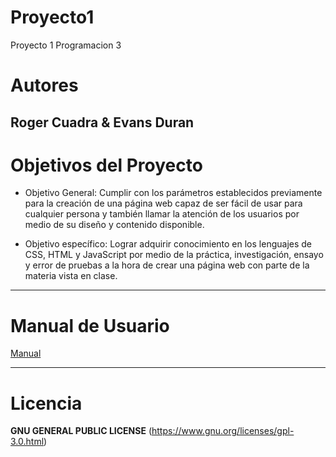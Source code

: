 # Proyecto1
Proyecto 1 Programacion 3

# Autores
Roger Cuadra & Evans Duran
---
# Objetivos del Proyecto

* Objetivo General: Cumplir con los parámetros establecidos previamente para la creación de una página web capaz de ser fácil de usar para cualquier persona y también llamar la atención de los usuarios por medio de su diseño y contenido disponible.

* Objetivo específico: Lograr adquirir conocimiento en los lenguajes de CSS, HTML y JavaScript por medio de la práctica, investigación, ensayo y error de pruebas a la hora de crear una página web con parte de la materia vista en clase.

---

# Manual de Usuario

[Manual](https://github.com/Cuadra1107/proyecto1/blob/master/Documentacion_y_Manual_de_usuario.docx)

---
# Licencia
**GNU GENERAL PUBLIC LICENSE**
(https://www.gnu.org/licenses/gpl-3.0.html)
